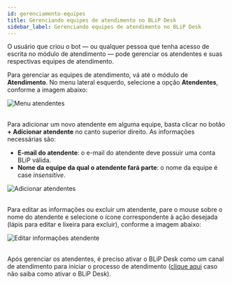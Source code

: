 ```yaml
---
id: gerenciamento-equipes
title: Gerenciando equipes de atendimento no BLiP Desk
sidebar_label: Gerenciando equipes de atendimento no BLiP Desk
---
```


O usuário que criou o bot — ou qualquer pessoa que tenha acesso de escrita no módulo de atendimento — pode gerenciar os atendentes e suas respectivas equipes de atendimento.

Para gerenciar as equipes de atendimento, vá até o módulo de **Atendimento**. No menu lateral esquerdo, selecione a opção **Atendentes**, conforme a imagem abaixo:

![Menu atendentes](/img/helpdesk/desk-gerenciando-equipes-1.png)<br><br>

Para adicionar um novo atendente em alguma equipe, basta clicar no botão **+ Adicionar atendente** no canto superior direito. As informações necessárias são:

* **E-mail do atendente**: o e-mail do atendente deve possuir uma conta BLiP válida.
* **Nome da equipe da qual o atendente fará parte**: o nome da equipe é case *insensitive*.

![Adicionar atendentes](/img/helpdesk/desk-gerenciando-equipes-2.png)<br><br>

Para editar as informações ou excluir um atendente, pare o mouse sobre o nome do atendente e selecione o ícone correspondente à ação desejada (lápis para editar e lixeira para excluir), conforme a imagem abaixo:

![Editar informações atendente](/img/helpdesk/desk-gerenciando-equipes-3.png)<br><br>

Após gerenciar os atendentes, é preciso ativar o BLiP Desk como um canal de atendimento para iniciar o processo de atendimento ([clique aqui](https://help.blip.ai/hc/pt-br/articles/360001197672-Como-realizar-um-atendimento-atrav%C3%A9s-do-BLiP-Desk) caso não saiba como ativar o BLiP Desk).


<!-- Rating frame -->
<script type="text/javascript" src="/scripts/rating.js"></script>